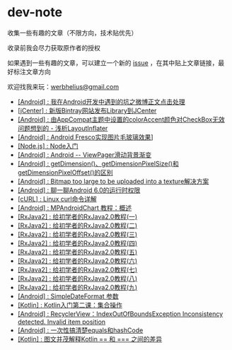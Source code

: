 # dev-note

收集一些有趣的文章（不限方向，技术贴优先）

收录前我会尽力获取原作者的授权

如果遇到一些有趣的文章，可以建立一个新的 [issue](https://github.com/Werb/dev-note/issues) ，在其中贴上文章链接，最好标注文章方向

欢迎找我来玩：werbhelius@gmail.com

* [[Android] : 我在Android开发中遇到的坑之微博正文点击处理](https://github.com/Werb/dev-note/blob/master/%5BAndroid%5D%E6%88%91%E5%9C%A8Android%E5%BC%80%E5%8F%91%E4%B8%AD%E9%81%87%E5%88%B0%E7%9A%84%E5%9D%91%E4%B9%8B%E5%BE%AE%E5%8D%9A%E6%AD%A3%E6%96%87%E7%82%B9%E5%87%BB%E5%A4%84%E7%90%86.md)
* [[jCenter] : 新版Bintray网站发布Library到JCenter](https://github.com/Werb/dev-note/blob/master/%5BjCenter%5D%E6%96%B0%E7%89%88Bintray%E7%BD%91%E7%AB%99%E5%8F%91%E5%B8%83Library%E5%88%B0JCenter.md)
* [[Android] : 由AppCompat主题中设置的colorAccent颜色对CheckBox无效问题想到的 - 浅析LayoutInflater](http://www.jianshu.com/p/406ed4b7259f)
* [[Android] : Android Fresco实现图片毛玻璃效果](http://blog.csdn.net/yaphetzhao/article/details/50847733)]
* [[Node.js] : Node入门](http://www.nodebeginner.org/index-zh-cn.html)
* [[Android] : Android -- ViewPager滑动背景渐变](http://www.cnblogs.com/yydcdut/p/4138745.html)
* [[Android] : getDimension()、getDimensionPixelSize()和getDimensionPixelOffset()的区别](http://www.jianshu.com/p/282032797637)
* [[Android] : Bitmap too large to be uploaded into a texture解决方案](http://blog.csdn.net/wujian543/article/details/45075357)
* [[Android] : 聊一聊Android 6.0的运行时权限 ](http://droidyue.com/blog/2016/01/17/understanding-marshmallow-runtime-permission/index.html)
* [[cURL] : Linux curl命令详解](http://www.cnblogs.com/duhuo/p/5695256.html)
* [[Android] : MPAndroidChart 教程：概述](http://blog.csdn.net/u014136472/article/details/50273309)
* [[RxJava2] : 给初学者的RxJava2.0教程(一)](http://www.jianshu.com/p/464fa025229e)
* [[RxJava2] : 给初学者的RxJava2.0教程(二)](http://www.jianshu.com/p/8818b98c44e2)
* [[RxJava2] : 给初学者的RxJava2.0教程(三)](http://www.jianshu.com/p/128e662906af)
* [[RxJava2] : 给初学者的RxJava2.0教程(四)](http://www.jianshu.com/p/bb58571cdb64)
* [[RxJava2] : 给初学者的RxJava2.0教程(五)](http://www.jianshu.com/p/0f2d6c2387c9)
* [[RxJava2] : 给初学者的RxJava2.0教程(六)](http://www.jianshu.com/p/e4c6d7989356)
* [[RxJava2] : 给初学者的RxJava2.0教程(七)](http://www.jianshu.com/p/9b1304435564)
* [[RxJava2] : 给初学者的RxJava2.0教程(八)](http://www.jianshu.com/p/a75ecf461e02)
* [[RxJava2] : 给初学者的RxJava2.0教程(九)](http://www.jianshu.com/p/36e0f7f43a51)
* [[Android] : SimpleDateFormat 参数](http://blog.sina.com.cn/s/blog_530fe9870100l6un.html)
* [[Kotlin] : Kotlin入门第二课：集合操作](http://www.cnblogs.com/tgyf/p/6892551.html?utm_source=itdadao&utm_medium=referral)
* [[Android] : RecyclerView：IndexOutOfBoundsException Inconsistency detected. Invalid item position](https://drakeet.me/recyclerview-inconsistency-detected-invalid-item/)
* [[Android] : 一次性搞清楚equals和hashCode](http://www.cnblogs.com/lulipro/p/5628750.html)
* [[Kotlin] : 图文并茂解释Kotlin == 和 === 之间的差异](https://my.oschina.net/xiaolei123/blog/907629)